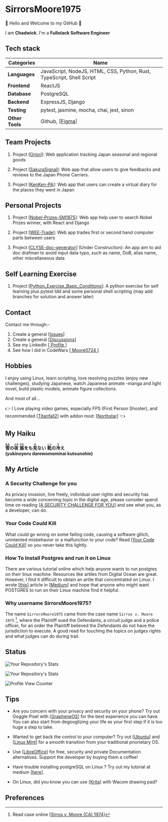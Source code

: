 # SirrorsMoore1975

👋 Hello and Welcome to my GitHub 👋

I am __Chadwick__. I'm a __Fullstack Software Engineer__

## Tech stack

| __Categories__ | __Name__ |
| ---------- | ---- |
| __Languages__ | JavaScript, NodeJS, HTML, CSS, Python, Rust, TypeScript, Shell Script |
| __Frontend__ | ReactJS |  
| __Database__ | PostgreSQL |
| __Backend__ | ExpressJS, Django |
| __Testing__ | pytest, jasmine, mocha, chai, jest, sinon |
| __Other Tools__ | Github, [[Figma](https://www.figma.com/)] |

## Team Projects

1. Project [[Oriori](https://github.com/OriOri-CCP7/oriori)]:
Web application tracking Japan seasonal and regional goods

1. Project [[SakuraSignal](https://github.com/Phone-Review-App/SakuraSignal)]:
Web app that allow users to give feedbacks and reviews to the Japan Phone Carriers.

1. Project [[KenKen-PA](https://github.com/Phone-Review-App/ccp7-legacy-week)]:
Web app that users can create a virtual diary for the places they went in Japan

## Personal Projects

1. Project [[Nobel-Prizes-SM1975](https://github.com/ReONE-SM1975/nobel_prizes_SM1975)]:
Web app help user to search Nobel Prizes winner, with React and Django

1. Project [[WEE-Trade](https://github.com/SirrorsMoore1975/WEE-Trade)]:
Web app trades first or second hand computer parts between users

1. Project [[CLYSE-doc-generator](https://github.com/ReONE-SM1975/CLYSE-doc-generator)]
(Under Construction):
An app aim to aid doc drafman to avoid input data typo, such as
name, DoB, alias name, other miscellaneous data

## Self Learning Exercise

1. Project [[Python_Exercise_Basic_Conditions](https://github.com/SirrorsMoore1975/SM1975-python-exercise-basic-conditions)]:
A python exercise for self learning plus pytest tdd and some personal shell
scripting (may add branches for solution and answer later)

## Contact

Contact me through:-

1. Create a general [[Issues](https://github.com/SirrorsMoore1975/SirrorsMoore1975/issues)]
1. Create a general [[Discussions](https://github.com/SirrorsMoore1975/SirrorsMoore1975/discussions/new?category=general)]
1. See my LinkedIn
[<a href="https://www.linkedin.com/in/chadwick-a-75566599/" target="_blank">
Profile </a>]
1. See how I did in CodeWars
[<a href="https://www.codewars.com/users/Moore0724" target="_blank">
 Moore0724 </a>]

## Hobbies

I enjoy using Linux,
learn scripting,
love resolving puzzles (enjoy new challenges),
studying Japanese,
watch Japanese animate -manga and light novel,
build plastic models,
animate figure collections.

And most of all...

👉 I Love playing video games, especially FPS (First Person Shooter),
and recommended
[[Titanfall2](https://store.steampowered.com/app/1237970/Titanfall_2/)]
with addon mod:
[[Northstar](https://github.com/R2Northstar/Northstar)] 👈

## My Haiku

__<ruby>雪<rt>ゆき</rt></ruby>の<ruby>夜<rt>よる</rt></ruby>__
__<ruby>誰<rt>だれ</rt></ruby>をも<ruby>見<rt>み</rt></ruby>ない__
__<ruby>靴<rt>くつ</rt></ruby>の<ruby>冷<rt>ひ</rt></ruby>え__<br />
__(yukinoyoru darewomominai kutsunohie)__

## My Article

### A Security Challenge for you

As privacy invasion, live freely, individual user rights and security has become
a wide concerning topic in the digital age, please consider spend time on reading
[[A SECURITY CHALLENGE FOR YOU](Documents/SECURITYCHALLENGE/README.md)]
and see what you, as a developer, can do.

### Your Code Could Kill

What could go wrong on some failing code, causing a software glitch, unintented
misbehavior or a malfunction to your code? Read [[Your Code Could Kill](./Documents/YOUCODECOULDKILL/README.md)]
so you never take this lightly.

### How To Install Postgres and run it on Linux

There are various tutorial online which help anyone wants to run postgres on their
linux machine. Resources like artiles from Digital Ocean are great. However,
I find it difficult to obtain an artile that concentrated on Linux.
I wrote [[this](https://medium.com/@chadwickau/how-to-install-postgres-on-linux-5c7e507e0b94)]
article in [[Medium](https://medium.com/)]
and hope that anyone who might want POSTGRES to run on their Linux machine find
it helpful.

### Why username SirrorsMoore1975?

The name `SirrorsMoore1975` came from the case name `Sirros v. Moore 1975` [^1],
where the Plaintiff sued the Defendants, a circuit judge and a police officer,
for an order the Plaintiff believed the Defendants do not have the jurisdiction to
execute. A good read for touching the topics on judges rights and what judges can
do during trail.

## Status

![Your Repository's Stats](https://github-readme-stats.vercel.app/api?username=sirrorsmoore1975&show_icons=true)

![Your Repository's Stats](https://github-readme-stats.vercel.app/api/top-langs/?username=sirrorsmoore1975&theme=blue-green)

![Profile View Counter](https://komarev.com/ghpvc/?username=sirrorsmoore1975)

## Tips  

- Are you concern with your privacy and security on your phone?
Try out Goggle Pixel with [[GrapheneOS](https://grapheneos.org/#about)]
for the best experience you can have. You can also start from degooglizing your
life as your first step if it is too huge a step to take.

- Wanted to get back the control to your computer? Try out
[[Ubuntu](https://ubuntu.com/)] and
[[Linux Mint](https://linuxmint.com/)]
for a smooth transition from your traditional priorietary OS.

- Use [[LibreOffice](https://www.libreoffice.org/discover/libreoffice/)]
for free, security and private Documentation alternatives.
Support the developer by buying them a coffee!

- Have trouble installing postgreSQL on Linux ? Try out my tutorial at medium
[[here](https://medium.com/@chadwickau/how-to-install-postgres-on-linux-5c7e507e0b94)].

- On Linux, did you know you can use
[[Krita](https://krita.org/)]
with Wacom drawing pad?

## Preferences

[^1]: Read case online [[Sirros v. Moore (CA) 1974](https://swarb.co.uk/sirros-v-moore-ca-1974/)]
